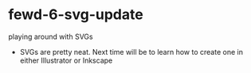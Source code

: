 # fewd-6-svg-update
playing around with SVGs

- SVGs are pretty neat. Next time will be to learn how to create one in either Illustrator or Inkscape
